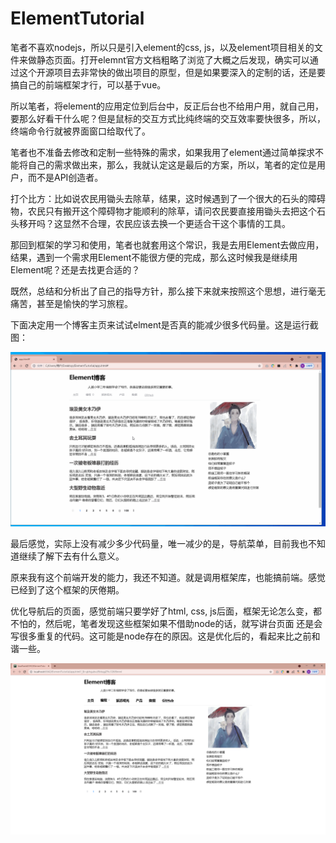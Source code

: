 # ElementTutorial

笔者不喜欢nodejs，所以只是引入element的css, js，以及element项目相关的文件来做静态页面。打开elemnt官方文档粗略了浏览了大概之后发现，确实可以通过这个开源项目去非常快的做出项目的原型，但是如果要深入的定制的话，还是要搞自己的前端框架才行，可以基于vue。

所以笔者，将element的应用定位到后台中，反正后台也不给用户用，就自己用，要那么好看干什么呢？但是鼠标的交互方式比纯终端的交互效率要快很多，所以，终端命令行就被界面窗口给取代了。

笔者也不准备去修改和定制一些特殊的需求，如果我用了element通过简单探求不能将自己的需求做出来，那么，我就认定这是最后的方案，所以，笔者的定位是用户，而不是API创造者。

打个比方：比如说农民用锄头去除草，结果，这时候遇到了一个很大的石头的障碍物，农民只有搬开这个障碍物才能顺利的除草，请问农民要直接用锄头去把这个石头移开吗？这显然不合理，农民应该去换一个更适合干这个事情的工具。

那回到框架的学习和使用，笔者也就套用这个常识，我是去用Element去做应用，结果，遇到一个需求用Element不能很方便的完成，那么这时候我是继续用Element呢？还是去找更合适的？

既然，总结和分析出了自己的指导方针，那么接下来就来按照这个思想，进行毫无痛苦，甚至是愉快的学习旅程。

下面决定用一个博客主页来试试elment是否真的能减少很多代码量。这是运行截图：

![](https://github.com/cs246810/ElementTutorial/blob/master/blog.gif)

最后感觉，实际上没有减少多少代码量，唯一减少的是，导航菜单，目前我也不知道继续了解下去有什么意义。

原来我有这个前端开发的能力，我还不知道。就是调用框架库，也能搞前端。感觉已经到了这个框架的厌倦期。

优化导航后的页面，感觉前端只要学好了html, css, js后面，框架无论怎么变，都不怕的，然后呢，笔者发现这些框架如果不借助node的话，就写讲台页面
还是会写很多重复的代码。这可能是node存在的原因。这是优化后的，看起来比之前和谐一些。

![](https://github.com/cs246810/ElementTutorial/blob/master/logo.PNG)